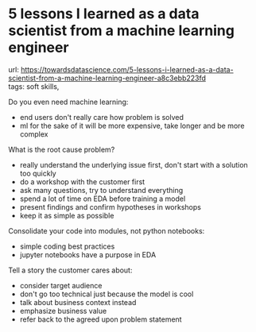 # 5 lessons I learned as a data scientist from a machine learning engineer

url: <https://towardsdatascience.com/5-lessons-i-learned-as-a-data-scientist-from-a-machine-learning-engineer-a8c3ebb223fd> \
tags: soft skills,

Do you even need machine learning:

- end users don't really care how problem is solved
- ml for the sake of it will be more expensive, take longer and be more complex

What is the root cause problem?

- really understand the underlying issue first, don't start with a solution too quickly
- do a workshop with the customer first
- ask many questions, try to understand everything
- spend a lot of time on EDA before training a model
- present findings and confirm hypotheses in workshops
- keep it as simple as possible

Consolidate your code into modules, not python notebooks:

- simple coding best practices
- jupyter notebooks have a purpose in EDA

Tell a story the customer cares about:

- consider target audience
- don't go too technical just because the model is cool
- talk about business context instead
- emphasize business value
- refer back to the agreed upon problem statement
